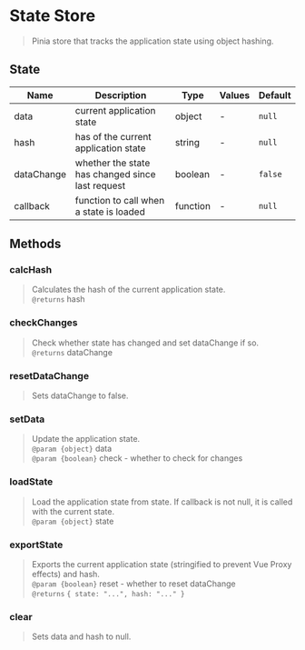 # State Store

> Pinia store that tracks the application state using object hashing.

## State

| Name      | Description                      | Type   | Values | Default              |
| --------- | -------------------------------- | ------ | ------ | -------------------- |
| data | current application state | object | -      | `null` |
| hash | has of the current application state | string | -      | `null` |
| dataChange | whether the state has changed since last request | boolean | -      | `false` |
| callback | function to call when a state is loaded | function | -      | `null` |

## Methods

### calcHash

> Calculates the hash of the current application state.
> <br>`@returns` hash

### checkChanges

> Check whether state has changed and set dataChange if so.
> <br>`@returns` dataChange

### resetDataChange

> Sets dataChange to false.

### setData

> Update the application state.
> <br>`@param {object}` data
> <br>`@param {boolean}` check - whether to check for changes

### loadState

> Load the application state from state. If callback is not null, it is called with the current state.
> <br>`@param {object}` state

### exportState

> Exports the current application state (stringified to prevent Vue Proxy effects) and hash.
> <br>`@param {boolean}` reset - whether to reset dataChange
> <br>`@returns` `{ state: "...", hash: "..." }`

### clear

> Sets data and hash to null.
